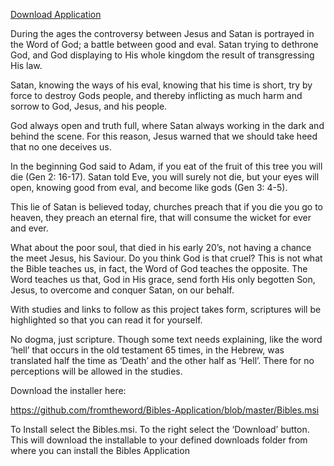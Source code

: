 <meta name="google-site-verification" content="uO0KIXcA0ryHEfgwWVi7QrXMM0WQfqpXSs_DtX34bgc" />

<a link=" #0000FF" href="https://raw.githubusercontent.com/fromtheword/Bibles-Application/master/Bibles.msi" download="Bibles.msi">Download Application</a>

During the ages the controversy between Jesus and Satan is portrayed in the Word of God; a battle between good and eval. Satan trying to dethrone God, and God displaying to His whole kingdom the result of transgressing His law.

Satan, knowing the ways of his eval, knowing that his time is short, try by force to destroy Gods people, and thereby inflicting as much harm and sorrow to God, Jesus, and his people.

God always open and truth full, where Satan always working in the dark and behind the scene. For this reason, Jesus warned that we should take heed that no one deceives us.

In the beginning God said to Adam, if you eat of the fruit of this tree you will die (Gen 2: 16-17). Satan told Eve, you will surely not die, but your eyes will open, knowing good from eval, and become like gods (Gen 3: 4-5).

This lie of Satan is believed today, churches preach that if you die you go to heaven, they preach an eternal fire, that will consume the wicket for ever and ever.

What about the poor soul, that died in his early 20’s, not having a chance the meet Jesus, his Saviour. Do you think God is that cruel? This is not what the Bible teaches us, in fact, the Word of God teaches the opposite. The Word teaches us that, God in His grace, send forth His only begotten Son, Jesus, to overcome and conquer Satan, on our behalf.

With studies and links to follow as this project takes form, scriptures will be highlighted so that you can read it for yourself.

No dogma, just scripture. Though some text needs explaining, like the word ‘hell’ that occurs in the old testament 65 times, in the Hebrew, was translated half the time as ‘Death’ and the other half as ‘Hell’. There for no perceptions will be allowed in the studies.

Download the installer here:

https://github.com/fromtheword/Bibles-Application/blob/master/Bibles.msi

To Install select the Bibles.msi.
To the right select the ‘Download’ button.
This will download the installable to your defined downloads folder from where you can install the Bibles Application
